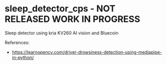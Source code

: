 # sleep_detector_cps - NOT RELEASED WORK IN PROGRESS
Sleep detector using kria KV260 AI vision and Bluecoin




References:
* https://learnopencv.com/driver-drowsiness-detection-using-mediapipe-in-python/